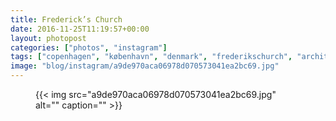 ```yaml
---
title: Frederick’s Church
date: 2016-11-25T11:19:57+00:00
layout: photopost
categories: ["photos", "instagram"]
tags: ["copenhagen", "københavn", "denmark", "frederikschurch", "architecture"]
image: "blog/instagram/a9de970aca06978d070573041ea2bc69.jpg"
---
```


<figure class="photo photo--square">
  {{< img src="a9de970aca06978d070573041ea2bc69.jpg" alt="" caption="" >}}

</figure>


